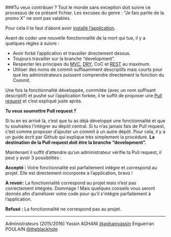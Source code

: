 ###Tu veux contribuer ?
Tout le monde sans exception doit suivre ce processus de ce présent fichier. Les excuses du genre : “Je fais partie de la promo X” ne sont pas valables.

Pour cela il te faut d’abord avoir [installé l’application](https://github.com/lpdw/lpdw2.0/blob/development/README.md).

Avant de coder une nouvelle fonctionnalité de la mort qui tue, il y a quelques règles à suivre :

 - Avoir forké l’application et travailler directement dessus.
 - Toujours travailler sur la branche “development”.
 - Respecter les principes du
   [MVC](https://fr.wikipedia.org/wiki/Mod%C3%A8le-vue-contr%C3%B4leur), [DRY](https://fr.wikipedia.org/wiki/Ne_vous_r%C3%A9p%C3%A9tez_pas), CoC et [REST](http://blog.nicolashachet.com/niveaux/confirme/larchitecture-rest-expliquee-en-5-regles/) au maximum.
 - Utiliser des noms de commit suffisamment descriptifs mais courts pour que les administrateurs puissent comprendre directement la fonction du Commit.

Une fois la fonctionnalité développée, commitée (avec un nom suffisant descriptif) et pushé sur l’application forkée, il te suffit de proposer une [Pull request](https://github.com/lpdw/lpdw2.0/pulls) et c’est expliqué juste après.

**Tu veux soumettre Pull request ?**

Si tu en es arrivé là, c’est que tu as déjà développé une fonctionnalité et que tu souhaites l’intégrer au dépôt central. Si tu n’as jamais fais de Pull request, c’est comme proposer d’ajouter un commit à un autre dépôt.
Pour cela, il y a un guide écrit par Github qui explique très simplement la procédure.
**La destination de la Pull request doit être la branche “development”.**

Maintenant il suffit d’attendre qu’un administrateur vérifie ta Pull request, il peut y avoir 3 possibilités :

**Accepté :** Votre fonctionnalité est parfaitement intègre et correspond au projet. Elle est directement incorporée à l’application, bravo !

**A revoir:** La fonctionnalité correspond au projet mais n’est pas correctement intégrée. Dommage ! Mais quelques conseils vous seront donnés afin d’améliorer votre code pour qu’il s'intègre parfaitement à l’application.

**Refusé :** La fonctionnalité ne correspond pas au projet.

----------


Administrateurs (2015/2016)
Yassin AGHANI [@aghaniyassin](https://github.com/aghaniyassin)
Enguerran POULAIN [@theblackhole](https://github.com/theblackhole)
